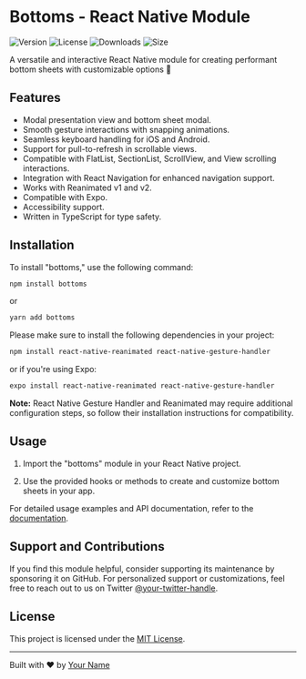 # Bottoms - React Native Module

![Version](https://img.shields.io/npm/v/bottoms)
![License](https://img.shields.io/npm/l/bottoms)
![Downloads](https://img.shields.io/npm/dm/bottoms)
![Size](https://img.shields.io/bundlephobia/min/bottoms)

A versatile and interactive React Native module for creating performant bottom sheets with customizable options 🚀

## Features

- Modal presentation view and bottom sheet modal.
- Smooth gesture interactions with snapping animations.
- Seamless keyboard handling for iOS and Android.
- Support for pull-to-refresh in scrollable views.
- Compatible with FlatList, SectionList, ScrollView, and View scrolling interactions.
- Integration with React Navigation for enhanced navigation support.
- Works with Reanimated v1 and v2.
- Compatible with Expo.
- Accessibility support.
- Written in TypeScript for type safety.

## Installation

To install "bottoms," use the following command:

```sh
npm install bottoms
```

or

```sh
yarn add bottoms
```

Please make sure to install the following dependencies in your project:

```sh
npm install react-native-reanimated react-native-gesture-handler
```

or if you're using Expo:

```sh
expo install react-native-reanimated react-native-gesture-handler
```

**Note:** React Native Gesture Handler and Reanimated may require additional configuration steps, so follow their installation instructions for compatibility.

## Usage

1. Import the "bottoms" module in your React Native project.

2. Use the provided hooks or methods to create and customize bottom sheets in your app.

For detailed usage examples and API documentation, refer to the [documentation](https://your-documentation-link-here).

## Support and Contributions

If you find this module helpful, consider supporting its maintenance by sponsoring it on GitHub. For personalized support or customizations, feel free to reach out to us on Twitter [@your-twitter-handle](https://twitter.com/your-twitter-handle).

## License

This project is licensed under the [MIT License](LICENSE).

---

Built with ❤️ by [Your Name](https://your-website-link-here)
